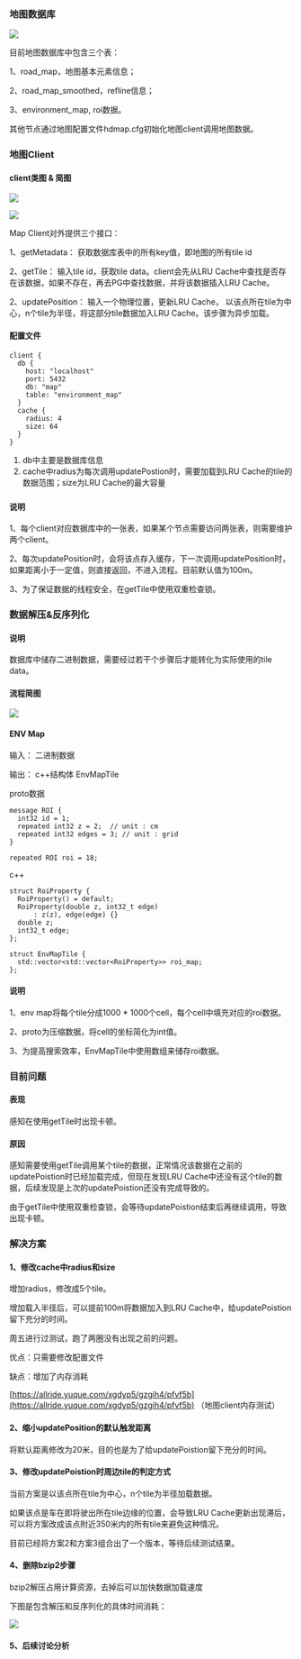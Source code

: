 ### 地图数据库
![](https://cdn.nlark.com/yuque/0/2022/png/22618291/1642247501298-7857fd17-15aa-414b-ac78-57307e8b0514.png)

目前地图数据库中包含三个表：

1、road_map，地图基本元素信息；

2、road_map_smoothed，refline信息；

3、environment_map, roi数据。

其他节点通过地图配置文件hdmap.cfg初始化地图client调用地图数据。

### 地图Client
#### client类图 & 简图
![](https://cdn.nlark.com/yuque/0/2021/jpeg/1503704/1640316432023-498e7273-00ed-4d69-9eea-823ae95c48d6.jpeg)

![](https://cdn.nlark.com/yuque/0/2022/png/22618291/1642246803848-28d7a12c-c54d-46c4-945b-5464d8b5bdb6.png)

Map Client对外提供三个接口：

1、getMetadata： 获取数据库表中的所有key值，即地图的所有tile id

2、getTile： 输入tile id，获取tile data。client会先从LRU Cache中查找是否存在该数据，如果不存在，再去PG中查找数据，并将该数据插入LRU Cache。

2、updatePosition： 输入一个物理位置，更新LRU Cache， 以该点所在tile为中心，n个tile为半径，将这部分tile数据加入LRU Cache。该步骤为异步加载。

#### 配置文件
```shell
client {
  db {
    host: "localhost"
    port: 5432
    db: "map"
    table: "environment_map"
  }
  cache {
    radius: 4
    size: 64
  }
}
```

1. db中主要是数据库信息
2. cache中radius为每次调用updatePostion时，需要加载到LRU Cache的tile的数据范围；size为LRU Cache的最大容量

### 
#### 说明
1、每个client对应数据库中的一张表，如果某个节点需要访问两张表，则需要维护两个client。

2、每次updatePosition时，会将该点存入缓存，下一次调用updatePosition时，如果距离小于一定值，则直接返回，不进入流程。目前默认值为100m。

3、为了保证数据的线程安全，在getTile中使用双重检查锁。



### 数据解压&反序列化
#### 说明
数据库中储存二进制数据，需要经过若干个步骤后才能转化为实际使用的tile data。

#### 流程简图
![](https://cdn.nlark.com/yuque/0/2022/png/22618291/1642146888369-0bdd262b-0157-4dd5-8840-5685795850e6.png)

#### ENV Map
输入： 二进制数据

输出： c++结构体 EnvMapTile



proto数据

```plain
message ROI {
  int32 id = 1;
  repeated int32 z = 2;  // unit : cm
  repeated int32 edges = 3; // unit : grid
}

repeated ROI roi = 18;
```

c++ 

```plain
struct RoiProperty {
  RoiProperty() = default;
  RoiProperty(double z, int32_t edge)
      : z(z), edge(edge) {}
  double z;
  int32_t edge;
};

struct EnvMapTile {
  std::vector<std::vector<RoiProperty>> roi_map; 
};
```

#### 说明
1、env map将每个tile分成1000 * 1000个cell，每个cell中填充对应的roi数据。

2、proto为压缩数据，将cell的坐标简化为int值。

3、为提高搜索效率，EnvMapTile中使用数组来储存roi数据。



### 目前问题
#### 表现
感知在使用getTile时出现卡顿。

#### 原因
感知需要使用getTile调用某个tile的数据，正常情况该数据在之前的updatePoistion时已经加载完成，但现在发现LRU Cache中还没有这个tile的数据，后续发现是上次的updatePoistion还没有完成导致的。

由于getTile中使用双重检查锁，会等待updatePoistion结束后再继续调用，导致出现卡顿。



### 解决方案
#### 1、修改cache中radius和size
增加radius，修改成5个tile。

增加载入半径后，可以提前100m将数据加入到LRU Cache中，给updatePoistion留下充分的时间。

周五进行过测试，跑了两圈没有出现之前的问题。

优点：只需要修改配置文件

缺点：增加了内存消耗

[https://allride.yuque.com/xgdyp5/gzgih4/pfvf5b](https://allride.yuque.com/xgdyp5/gzgih4/pfvf5b) （地图client内存测试）



#### 2、缩小updatePosition的默认触发距离
将默认距离修改为20米，目的也是为了给updatePoistion留下充分的时间。



#### 3、修改updatePoistion时周边tile的判定方式
当前方案是以该点所在tile为中心，n个tile为半径加载数据。

如果该点是车在即将驶出所在tile边缘的位置，会导致LRU Cache更新出现滞后，可以将方案改成该点附近350米内的所有tile来避免这种情况。



目前已经将方案2和方案3组合出了一个版本，等待后续测试结果。



#### 4、删除bzip2步骤
bzip2解压占用计算资源，去掉后可以加快数据加载速度

下图是包含解压和反序列化的具体时间消耗：

![](https://cdn.nlark.com/yuque/0/2021/png/22618291/1638156767096-a4d96144-005e-464d-b288-be65505b9d99.png)

#### 5、后续讨论分析




